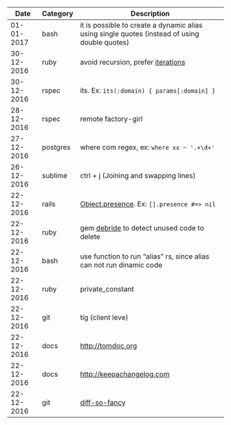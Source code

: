 | Date | Category | Description |
|------|----------|-------------|
| 01-01-2017 | bash | it is possible to create a dynamic alias using single quotes (instead of using double quotes) |
| 30-12-2016 | ruby | avoid recursion, prefer [iterations](http://www.refactoring.com/catalog/replaceRecursionWithIteration.html) |
| 30-12-2016 | rspec | its. Ex: `its(:domain) { params[:domain] }` |
| 28-12-2016 | rspec | remote factory-girl |
| 27-12-2016 | postgres | where com regex, ex: `where xx ~ '.+\d+'` |
| 26-12-2016 | sublime | ctrl + j (Joining and swapping lines) |
| 22-12-2016 | rails | [Object.presence](http://api.rubyonrails.org/classes/Object.html#method-i-presence). Ex: `[].presence #=> nil` |
| 22-12-2016 | ruby | gem [debride](https://github.com/seattlerb/debride) to detect unused code to delete
| 22-12-2016 | bash | use function to run “alias” rs, since alias can not run dinamic code |
| 22-12-2016 | ruby | private_constant |
| 22-12-2016 | git | tig (client leve) |
| 22-12-2016 | docs | http://tomdoc.org |
| 22-12-2016 | docs | http://keepachangelog.com |
| 22-12-2016 | git | [diff-so-fancy](https://github.com/so-fancy/diff-so-fancy) |
